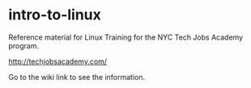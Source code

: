# intro-to-linux
Reference material for Linux Training for the NYC Tech Jobs Academy program.

http://techjobsacademy.com/

Go to the wiki link to see the information.
